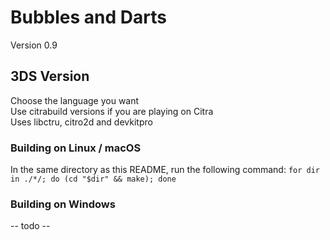 # Bubbles and Darts
Version 0.9

## 3DS Version
Choose the language you want\
Use citrabuild versions if you are playing on Citra\
Uses libctru, citro2d and devkitpro

### Building on Linux / macOS
In the same directory as this README, run the following command: ```for dir in ./*/; do (cd "$dir" && make); done```

### Building on Windows
-- todo --

